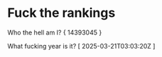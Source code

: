 # Fuck the rankings

Who the hell am I?
{ 14393045 }

What fucking year is it?
[ 2025-03-21T03:03:20Z ]
